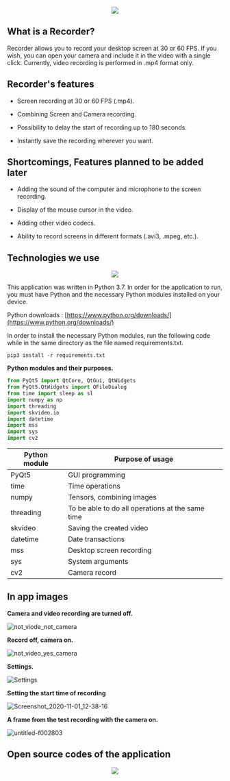 <p align="center">
  <img src="https://user-images.githubusercontent.com/54184905/97798487-91cf6800-1c37-11eb-91f1-50282f23a17f.gif" />
</p>


## What is a Recorder?

Recorder allows you to record your desktop screen at 30 or 60 FPS. If you wish, you can open your camera and include it in the video with a single click. Currently, video recording is performed in .mp4 format only.


## Recorder's features

* Screen recording at 30 or 60 FPS (.mp4).

* Combining Screen and Camera recording.

* Possibility to delay the start of recording up to 180 seconds.

* Instantly save the recording wherever you want.


## Shortcomings, Features planned to be added later

* Adding the sound of the computer and microphone to the screen recording.

* Display of the mouse cursor in the video.

* Adding other video codecs.

* Ability to record screens in different formats (.avi3, .mpeg, etc.).


## Technologies we use

<p align="center">
  <img src="https://user-images.githubusercontent.com/54184905/97799114-fccf6d80-1c3c-11eb-92bf-358971809f8d.png" />
</p>

This application was written in Python 3.7. In order for the application to run, you must have Python and the necessary Python modules installed on your device. 

Python downloads : [https://www.python.org/downloads/](https://www.python.org/downloads/)

In order to install the necessary Python modules, run the following code while in the same directory as the file named requirements.txt.

```linux
pip3 install -r requirements.txt
```

**Python modules and their purposes.**

```python
from PyQt5 import QtCore, QtGui, QtWidgets
from PyQt5.QtWidgets import QFileDialog
from time import sleep as sl
import numpy as np
import threading
import skvideo.io
import datetime
import mss
import sys
import cv2
```

| Python module |    Purpose of usage                              |
|---------------|--------------------------------------------------|
| PyQt5         | GUI programming                                  |
| time          | Time operations                                  |
| numpy         | Tensors, combining images                        |
| threading     | To be able to do all operations at the same time |
| skvideo       | Saving the created video                         |
| datetime      | Date transactions                                |
| mss           | Desktop screen recording                         |
| sys           | System arguments                                 |
| cv2           | Camera record                                    |


## In app images

**Camera and video recording are turned off.**

![not_viode_not_camera](https://user-images.githubusercontent.com/54184905/97799430-520c7e80-1c3f-11eb-87c2-c0472f364ee7.png)

**Record off, camera on.**

![not_video_yes_camera](https://user-images.githubusercontent.com/54184905/97799428-5173e800-1c3f-11eb-9220-6e1a0a8b3fb0.png)

**Settings.**

![Settings](https://user-images.githubusercontent.com/54184905/97799425-5042bb00-1c3f-11eb-8e5a-ca0469caa1b1.png)

**Setting the start time of recording**

![Screenshot_2020-11-01_12-38-16](https://user-images.githubusercontent.com/54184905/97799427-50db5180-1c3f-11eb-89d3-e239e943f6ab.png)

**A frame from the test recording with the camera on.**

![untitled-f002803](https://user-images.githubusercontent.com/54184905/97799518-cc3d0300-1c3f-11eb-93ab-f2dd4fd4e833.png)


## Open source codes of the application

<p align="center">
  <img src="![https://user-images.githubusercontent.com/54184905/97800053-0b208800-1c43-11eb-92a6-dc8b319a52b8.png"](https://github.com/AhmetFurkanDEMIR/Recorder) />
</p>

